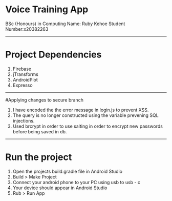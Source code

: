 # Voice Training App
BSc (Honours) in Computing
Name: Ruby Kehoe
Student Number:x20382263


---


# Project Dependencies
1. Firebase
2. jTransforms
3. AndroidPlot
4. Expresso

---
#Applying changes to secure branch
1. I have encoded the the error message in login.js to prevent XSS.
2. The query is no longer constructed using the variable prevening SQL injections.
3. Used brcrypt in order to use salting in order to encrypt new passwords before being saved in db.
---

# Run the project

1. Open the projects build.gradle file in Android Studio
2. Build > Make Project
3. Connect your android phone to your PC using usb to usb - c
4. Your device should appear in Android Studio
5. Rub > Run App
